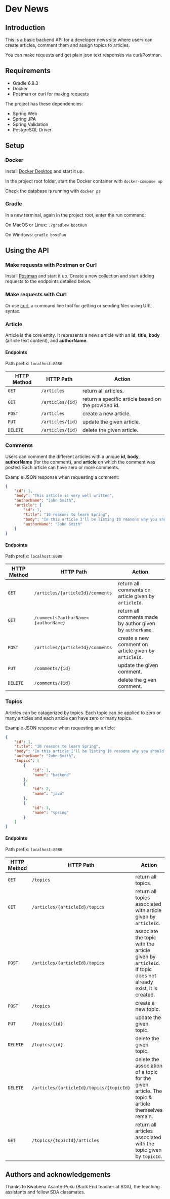 # Dev News

## Introduction
This is a basic backend API for a developer news site where users can create articles, comment them and assign topics to articles.  

You can make requests and get plain json text responses via curl/Postman. 

## Requirements

* Gradle 6.8.3
* Docker
* Postman or curl for making requests 

The project has these dependencies:
* Spring Web
* Spring JPA
* Spring Validation
* PostgreSQL Driver

## Setup
### Docker
Install [Docker Desktop](https://www.docker.com/products/docker-desktop) and start it up.  

In the project root folder, start the Docker container with `docker-compose up`  

Check the database is running with `docker ps`  

### Gradle
In a new terminal, again in the project root, enter the run command:  

On MacOS or Linux: `./gradlew bootRun`  

On Windows: `gradle bootRun`

## Using the API

### Make requests with Postman or Curl

Install [Postman](https://www.postman.com/downloads/) and start it up.
Create a new collection and start adding requests to the endpoints detailed below.

### Make requests with Curl
Or use [curl](https://curl.se/), a command line tool for getting or sending files using URL syntax.



### Article
Article is the core entity. It represents a news article with an **id**, **title**, **body** (article text content), and **authorName**.

#### Endpoints
Path prefix: `localhost:8080`

| HTTP Method | HTTP Path | Action |
| ------------|-----------|--------|
| `GET`    | `/articles`      | return all articles. |
| `GET`    | `/articles/{id}` | return a specific article based on the provided id.|
| `POST`   | `/articles`      | create a new article.|
| `PUT`    | `/articles/{id}` | update the given article.|
| `DELETE` | `/articles/{id}` | delete the given article.|

### Comments
Users can comment the different articles with a unique **id**, **body**, **authorName** (for the comment), and **article**
on which the comment was posted. Each article can have zero or more comments. 

Example JSON response when requesting a comment:

```json
{
    "id": 1,
    "body": "This article is very well written",
    "authorName": "John Smith",
    "article": {
        "id": 1,
        "title": "10 reasons to learn Spring",
        "body": "In this article I'll be listing 10 reasons why you should learn spring and use it in your next project...",
        "authorName": "John Smith"
    }
}

```
#### Endpoints
Path prefix: `localhost:8080`

| HTTP Method | HTTP Path | Action |
| ------------|-----------|--------|
| `GET`    | `/articles/{articleId}/comments`    | return all comments on article given by `articleId`. |
| `GET`    | `/comments?authorName={authorName}` | return all comments made by author given by `authorName`. |
| `POST`   | `/articles/{articleId}/comments`    | create a new comment on article given by `articleId`. |
| `PUT`    | `/comments/{id}`                    | update the given comment. |
| `DELETE` | `/comments/{id}`                    | delete the given comment. |


### Topics
Articles can be catagorized by topics. Each topic can be applied to zero or many articles and each article can have zero or many topics.

Example JSON response when requesting an article:

```json
{
    "id": 1,
    "title": "10 reasons to learn Spring",
    "body": "In this article I'll be listing 10 reasons why you should learn spring and use it in your next project...",
    "authorName": "John Smith",
    "topics": [
        {
            "id": 1,
            "name": "backend"
        },
        {
            "id": 2,
            "name": "java"
        },
        {
            "id": 3,
            "name": "spring"
        }
    ]
}
```

#### Endpoints
Path prefix: `localhost:8080`

| HTTP Method | HTTP Path | Action |
| ------------|-----------|--------|
| `GET`    | `/topics` | return all topics. |
| `GET`    | `/articles/{articleId}/topics` | return all topics associated with article given by `articleId`. |
| `POST`   | `/articles/{articleId}/topics` | associate the topic with the article given by `articleId`. If topic does not already exist, it is created. |
| `POST`   | `/topics` | create a new topic. |
| `PUT`    | `/topics/{id}` | update the given topic. |
| `DELETE` | `/topics/{id}` | delete the given topic. |
| `DELETE` | `/articles/{articleId}/topics/{topicId}` | delete the association of a topic for the given article. The topic & article themselves remain. |
| `GET`    | `/topics/{topicId}/articles` | return all articles associated with the topic given by `topicId`. |

## Authors and acknowledgements
Thanks to Kwabena Asante-Poku (Back End teacher at SDA), the teaching assistants and fellow SDA classmates.
